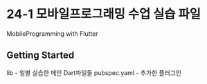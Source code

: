 # 24-1 모바일프로그래밍 수업 실습 파일

MobileProgramming with Flutter

## Getting Started

lib - 일별 실습한 메인 Dart파일들
pubspec.yaml - 추가한 플러그인
